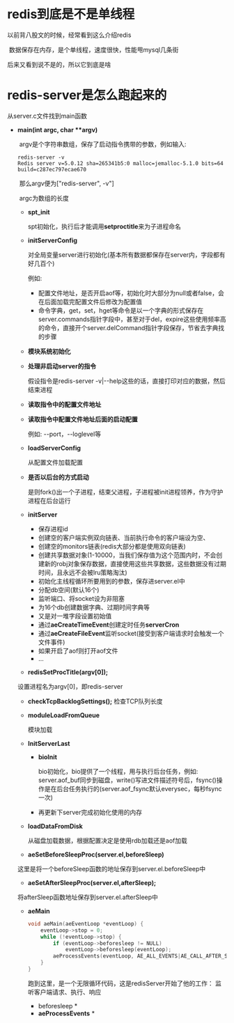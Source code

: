 # redis到底是不是单线程

以前背八股文的时候，经常看到这么介绍redis

​	数据保存在内存，是个单线程，速度很快，性能甩mysql几条街

后来又看到说不是的，所以它到底是啥



# redis-server是怎么跑起来的

从server.c文件找到main函数

* **main(int argc, char \*\*argv)**

  ​	argv是个字符串数组，保存了启动指令携带的参数，例如输入:

  ```
  redis-server -v
  Redis server v=5.0.12 sha=265341b5:0 malloc=jemalloc-5.1.0 bits=64 build=c287ec797ecae670
  ```

  ​	那么argv便为["redis-server", -v"]

  ​	argc为数组的长度

  * **spt_init** 

    spt初始化，执行后才能调用**setproctitle**来为子进程命名

  * **initServerConfig** 

    对全局变量server进行初始化(基本所有数据都保存在server内，字段都有好几百个)

    例如:

    * 配置文件地址，是否开启aof等，初始化时大部分为null或者false，会在后面加载完配置文件后修改为配置值
    * 命令字典，get，set，hget等命令是以一个字典的形式保存在server.commands指针字段中，甚至对于del，expire这些使用频率高的命令，直接开个server.delCommand指针字段保存，节省去字典找的步骤

  * **模块系统初始化**

  * **处理非启动server的指令**

    假设指令是redis-server -v|--help这些的话，直接打印对应的数据，然后结束进程

  * **读取指令中的配置文件地址**

  * **读取指令中配置文件地址后面的启动配置**

    例如: --port，--loglevel等

  * **loadServerConfig** 

    从配置文件加载配置

  * **是否以后台的方式启动**

    是则fork()出一个子进程，结束父进程，子进程被init进程领养，作为守护进程在后台运行

  * **initServer**

    * 保存进程id
    * 创建空的客户端实例双向链表、当前执行命令的客户端设为空、
    * 创建空的monitors链表(redis大部分都是使用双向链表)
    * 创建共享数据对象(1-10000，当我们保存值为这个范围内时，不会创建新的robj对象保存数据，直接使用这些共享数据，这些数据没有过期时间，且永远不会被lru策略淘汰)
    * 初始化主线程循环所要用到的参数，保存进server.el中
    * 分配db空间(默认16个)
    * 监听端口、将socket设为非阻塞
    * 为16个db创建数据字典、过期时间字典等
    * 又是对一堆字段设置初始值
    * 通过**aeCreateTimeEvent**创建定时任务**serverCron**
    * 通过**aeCreateFileEvent**监听socket(接受到客户端请求时会触发一个文件事件)
    * 如果开启了aof则打开aof文件
    * ...

  *  **redisSetProcTitle(argv[0]);**

    设置进程名为argv[0]，即redis-server

  *  **checkTcpBacklogSettings();** 检查TCP队列长度

  * **moduleLoadFromQueue**

    模块加载

  * **InitServerLast**

    * **bioInit** 

      bio初始化，bio提供了一个线程，用与执行后台任务，例如: server.aof_buf同步到磁盘，write()写进文件描述符号后，fsync()操作是在后台任务执行的(server.aof_fsync默认everysec，每秒fsync一次)

    * 再更新下server完成初始化使用的内存

  * **loadDataFromDisk**

    从磁盘加载数据，根据配置决定是使用rdb加载还是aof加载

  *  **aeSetBeforeSleepProc(server.el,beforeSleep)**

    这里是将一个beforeSleep函数的地址保存到server.el.beforeSleep中

  *  **aeSetAfterSleepProc(server.el,afterSleep);**

    将afterSleep函数地址保存到server.el.afterSleep中

  * **aeMain**

    ```c
    void aeMain(aeEventLoop *eventLoop) {
        eventLoop->stop = 0;
        while (!eventLoop->stop) {
            if (eventLoop->beforesleep != NULL)
                eventLoop->beforesleep(eventLoop);
            aeProcessEvents(eventLoop, AE_ALL_EVENTS|AE_CALL_AFTER_SLEEP);
        }
    }
    ```

    跑到这里，是一个无限循环代码，这是redisServer开始了他的工作： 监听客户端请求、执行、响应

    * beforesleep
      * 
    * **aeProcessEvents**
      * 